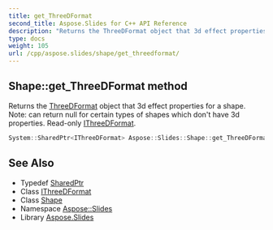 ```yaml
---
title: get_ThreeDFormat
second_title: Aspose.Slides for C++ API Reference
description: "Returns the ThreeDFormat object that 3d effect properties for a shape. Note: can return null for certain types of shapes which don't have 3d properties. Read-only IThreeDFormat."
type: docs
weight: 105
url: /cpp/aspose.slides/shape/get_threedformat/
---
```

## Shape::get_ThreeDFormat method


Returns the [ThreeDFormat](../../threedformat/) object that 3d effect properties for a shape. Note: can return null for certain types of shapes which don't have 3d properties. Read-only [IThreeDFormat](../../ithreedformat/).

```cpp
System::SharedPtr<IThreeDFormat> Aspose::Slides::Shape::get_ThreeDFormat() override
```

## See Also

* Typedef [SharedPtr](../../../system/sharedptr/)
* Class [IThreeDFormat](../../ithreedformat/)
* Class [Shape](../)
* Namespace [Aspose::Slides](../../)
* Library [Aspose.Slides](../../../)
